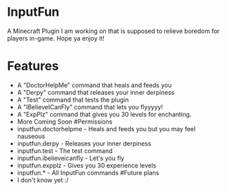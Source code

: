 # InputFun
A Minecraft Plugin I am working on that is supposed to relieve boredom for players in-game. Hope ya enjoy it!
# Features
- A "DoctorHelpMe" command that heals and feeds you
- A "Derpy" command that releases your inner derpiness
- A "Test" command that tests the plugin
- A "IBelieveICanFly" command that lets you flyyyyy!
- A "ExpPlz" command that gives you 30 levels for enchanting.
- More Coming Soon
#Permissions
- inputfun.doctorhelpme - Heals and feeds you but you may feel nauseous
- inputfun.derpy - Releases your inner derpiness
- inputfun.test - The test command
- inputfun.ibelieveicanfly - Let's you fly
- inputfun.expplz - Gives you 30 experience levels
- inputfun.* - All InputFun commands
#Future plans
- I don't know yet :/
